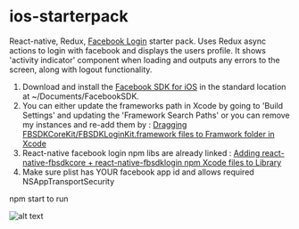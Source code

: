 # ios-starterpack
React-native, Redux, [Facebook Login](https://github.com/facebook/react-native-fbsdk) starter pack. Uses Redux async actions to login with facebook and displays the users profile. It shows 'activity indicator' component when loading and outputs any errors to the screen, along with logout functionality.

1. Download and install the [Facebook SDK for iOS](https://developers.facebook.com/docs/ios) in the standard location at ~/Documents/FacebookSDK.
2. You can either update the frameworks path in Xcode by going to 'Build Settings' and updating the 'Framework Search Paths' or you can remove my instances and re-add them by :  [Dragging FBSDKCoreKit/FBSDKLoginKit.framework files to Framwork folder in Xcode](https://developers.facebook.com/docs/ios/getting-started)
4. React-native facebook login npm libs are already linked : [Adding react-native-fbsdkcore + react-native-fbsdklogin npm Xcode files to Library](http://facebook.github.io/react-native/docs/linking-libraries-ios.html)
6. Make sure plist has YOUR facebook app id and allows required NSAppTransportSecurity

npm start to run

![alt text](http://i.imgur.com/VDNjicp.gif, 'screenshot')
